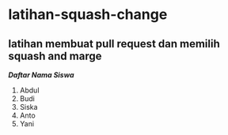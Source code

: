 latihan-squash-change
===
latihan membuat pull request dan memilih squash and marge
---
***Daftar Nama Siswa***
1. Abdul
2. Budi
3. Siska
4. Anto
5. Yani
   
